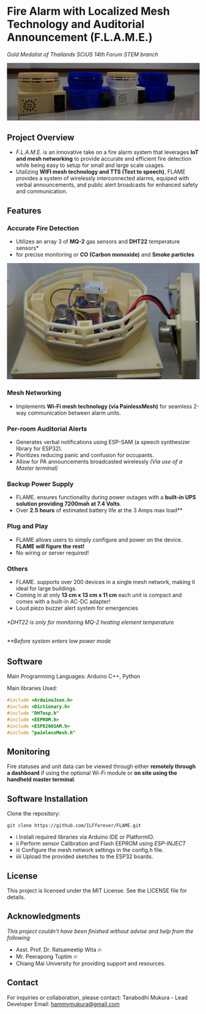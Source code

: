 # Fire Alarm with Localized Mesh Technology and Auditorial Announcement (F.L.A.M.E.)
*Gold Medalist of Thailands SCiUS 14th Forum STEM branch*

![alt text](https://github.com/ILFforever/F.L.A.M.E./blob/main/image/lineup.jpg "FLAME units")

## Project Overview

- *F.L.A.M.E.* is an innovative take on a fire alarm system that leverages **IoT and mesh networking** to provide accurate and efficient fire detection while being easy to setup for small and large scale usages. 
- Utalizing **WIFI mesh technology and TTS (Text to speech)**, FLAME provides a system of wirelessly interconnected alarms, equiped with verbal announcements, and public alert broadcasts for enhanced safety and communication.

## Features

### Accurate Fire Detection
- Utilizes an array 3 of **MQ-2** gas sensors and **DHT22** temperature sensors*
- for precise monitoring or **CO (Carbon monoxide)** and **Smoke particles**

![alt text](https://github.com/ILFforever/F.L.A.M.E./blob/main/image/top_off.JPG "Sensor service lid removed")

### Mesh Networking
- Implements **Wi-Fi mesh technology (via PainlessMesh)** for seamless 2-way communication between alarm units.

### Per-room Auditorial Alerts
- Generates verbal notifications using ESP-SAM (a speech synthesizer library for ESP32).
- Pioritizes reducing panic and confusion for occupants.
- Allow for PA announcements broadcasted wirelessly *(Via use of a Master terminal)*

### Backup Power Supply
- FLAME. ensures functionality during power outages with a **built-in UPS solution providing 7200mah at 7.4 Volts**.
- Over **2.5 hours** of estimated battery life at the 3 Amps max load** 

### Plug and Play
- FLAME allows users to simply configure and power on the device. **FLAME will figure the rest!**
- No wiring or server required!

### Others
- FLAME. supports over 200 devices in a single mesh network, making it ideal for large buildings.
- Coming in at only **13 cm x 13 cm x 11 cm** each unit is compact and comes with a built-in AC-DC adapter!
- Loud piezo buzzer alert system for emergencies

######  *DHT22 is only for monitoring MQ-2 heating element temperature
###### **Before system enters low power mode

## Software
Main Programming Languages: Arduino C++, Python

Main libraries Used:
```c
#include <ArduinoJson.h>
#include <Dictionary.h>
#include "DHTesp.h"
#include <EEPROM.h>
#include <ESP8266SAM.h>
#include "painlessMesh.h"
```

## Monitoring

Fire statuses and unit data can be viewed through either **remotely through a dashboard** if using the optional Wi-Fi module or **on site using the handheld master terminal**.

## Software Installation

Clone the repository:
```
git clone https://github.com/ILFforever/FLAME.git
```
- i Install required libraries via Arduino IDE or PlatformIO.
- ii Perform sensor Calibration and Flash EEPROM using *ESP-INJECT*
- iii Configure the mesh network settings in the config.h file.
- iiii Upload the provided sketches to the ESP32 boards.

## License

This project is licensed under the MIT License. See the LICENSE file for details.

## Acknowledgments
*This project couldn't have been finished without advise and help from the following*
- Asst. Prof. Dr. Ratsameetip Wita 🔥
-  Mr. Peerapong Tuptim 🔥
-  Chiang Mai University for providing support and resources.

## Contact

For inquiries or collaboration, please contact:
Tanabodhi Mukura - Lead Developer
Email: hammymukura@gmail.com
